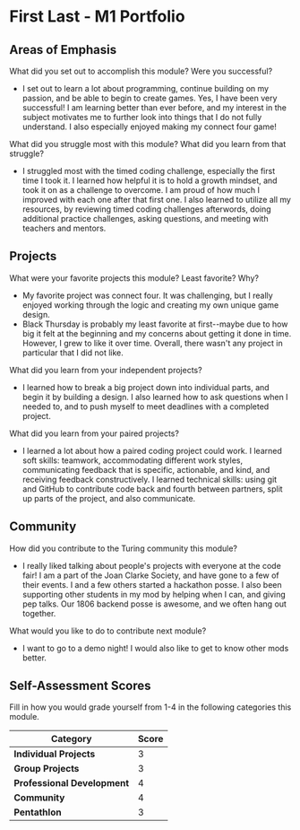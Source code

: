 # First Last - M1 Portfolio

## Areas of Emphasis

What did you set out to accomplish this module? Were you successful?

* I set out to learn a lot about programming, continue building on my passion, and be able to begin to create games. Yes, I have been very successful! I am learning better than ever before, and my interest in the subject motivates me to further look into things that I do not fully understand. I also especially enjoyed making my connect four game!

What did you struggle most with this module? What did you learn from that struggle?

* I struggled most with the timed coding challenge, especially the first time I took it. I learned how helpful it is to hold a growth mindset, and took it on as a challenge to overcome. I am proud of how much I improved with each one after that first one. I also learned to utilize all my resources, by reviewing timed coding challenges afterwords, doing additional practice challenges, asking questions, and meeting with teachers and mentors.

## Projects

What were your favorite projects this module? Least favorite? Why?

* My favorite project was connect four. It was challenging, but I really enjoyed working through the logic and creating my own unique game design.
* Black Thursday is probably my least favorite at first--maybe due to how big it felt at the beginning and my concerns about getting it done in time. However, I grew to like it over time. Overall, there wasn't any project in particular that I did not like.

What did you learn from your independent projects?
* I learned how to break a big project down into individual parts, and begin it by building a design. I also learned how to ask questions when I needed to, and to push myself to meet deadlines with a completed project.

What did you learn from your paired projects?

* I learned a lot about how a paired coding project could work. I learned soft skills: teamwork, accommodating different work styles, communicating feedback that is specific, actionable, and kind, and receiving feedback constructively. I learned technical skills: using git and GitHub to contribute code back and fourth between partners, split up parts of the project, and also communicate.


## Community

How did you contribute to the Turing community this module?

* I really liked talking about people's projects with everyone at the code fair! I am a part of the Joan Clarke Society, and have gone to a few of their events. I and a few others started a hackathon posse. I also been supporting other students in my mod by helping when I can, and giving pep talks. Our 1806 backend posse is awesome, and we often hang out together.

What would you like to do to contribute next module?

*  I want to go to a demo night! I would also like to get to know other mods better.

## Self-Assessment Scores

Fill in how you would grade yourself from 1-4 in the following categories this module.

| Category                     | Score |
| -----------------------------| ----- |
| **Individual Projects**      |   3   |
| **Group Projects**           |   3   |
| **Professional Development** |   4   |
| **Community**                |   4   |
| **Pentathlon**               |   3   |
